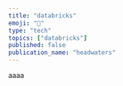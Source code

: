 ```yaml
---
title: "databricks"
emoji: "🌱"
type: "tech"
topics: ["databricks"]
published: false
publication_name: "headwaters"
---
```

aaaa